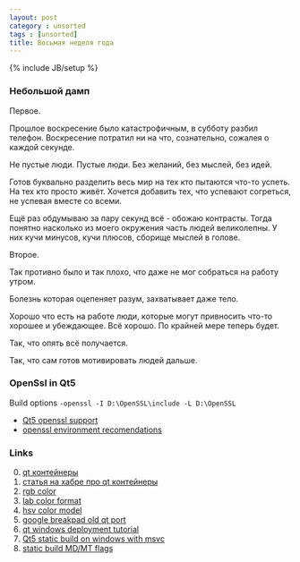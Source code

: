 ```yaml
---
layout: post
category : unsorted
tags : [unsorted]
title: Восьмая неделя года
---
```

{% include JB/setup %}

### Небольшой дамп
<p>Первое.</p>
<p>Прошлое воскресение было катастрофичным, в субботу разбил телефон. Воскресение потратил ни на что, сознательно, сожалея о каждой секунде.</p>
<p>Не пустые люди. Пустые люди. Без желаний, без мыслей, без идей.</p>
<p>Готов буквально разделить весь мир на тех кто пытаются что-то успеть. На тех кто просто живёт. Хочется добавить тех, что успевают согреться, не успевая вместе со всеми.</p>
<p>Ещё раз обдумываю за пару секунд всё - обожаю контрасты. Тогда понятно насколько из моего окружения часть людей великолепны. У них кучи минусов, кучи плюсов, сборище мыслей в голове.</p>
<p>Второе.</p>
<p>Так противно было и так плохо, что даже не мог собраться на работу утром.</p><p>Болезнь которая оцепеняет разум, захватывает даже тело.</p>
<p>Хорошо что есть на работе люди, которые могут привносить что-то хорошее и убеждающее. Всё хорошо. По крайней мере теперь будет.</p>
<p>Так, что опять всё получается.</p><p>Так, что сам готов мотивировать людей дальше.</p>


### OpenSsl in Qt5
Build options `-openssl -I D:\OpenSSL\include -L D:\OpenSSL`

- [Qt5 openssl support](http://www.qtcentre.org/threads/30523-How-to-Building-Qt-with-OpenSSL-support-using-the-Windows-SDK)
- [openssl environment recomendations](http://qt-project.org/wiki/Qt-5-Alpha-building-instructions)

### Links
0. [qt контейнеры](http://doc.qt.digia.com/qq/qq19-containers.html)
0. [статья на хабре про qt контейнеры](http://habrahabr.ru/post/127870/)
0. [rgb color](http://ru.wikipedia.org/wiki/XYZ)
0. [lab color format](http://ru.wikipedia.org/wiki/LAB)
0. [hsv color model](http://ru.wikipedia.org/wiki/HSV_(%D1%86%D0%B2%D0%B5%D1%82%D0%BE%D0%B2%D0%B0%D1%8F_%D0%BC%D0%BE%D0%B4%D0%B5%D0%BB%D1%8C))
0. [google breakpad old qt port](https://github.com/AlekSi/breakpad-qt)
0. [qt windows deployment tutorial](http://qt-project.org/doc/qt-5.0/qtdoc/deployment-windows.html)
0. [Qt5 static build on windows with msvc](http://qt-project.org/wiki/Building_Qt_Desktop_for_Windows_with_MSVC)
0. [static build MD/MT flags](http://qt-project.org/faq/answer/why_does_a_statically_built_qt_use_the_dynamic_visual_studio_runtime_librar)
